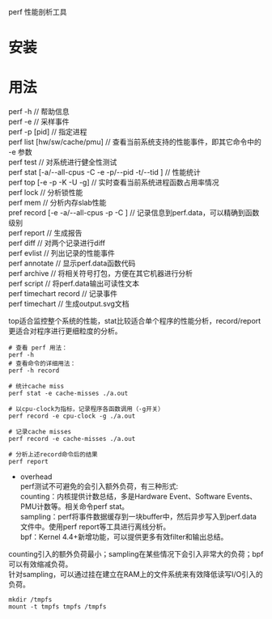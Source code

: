 perf 性能剖析工具

# 安装

# 用法   
perf -h                                         // 帮助信息  
perf -e                                         // 采样事件  
perf -p [pid]                                   // 指定进程  
perf list [hw/sw/cache/pmu]                     // 查看当前系统支持的性能事件，即其它命令中的 -e 参数  
perf test                                       // 对系统进行健全性测试  
perf stat [-a/--all-cpus -C <cpu> -e <event> -p/--pid <pid> -t/--tid <tid>]     // 性能统计  
perf top [-e <event> -p <pid> -K -U -g]         // 实时查看当前系统进程函数占用率情况  
perf lock                                       // 分析锁性能  
perf mem                                        // 分析内存slab性能  
pref record [-e <event> -a/--all-cpus -p <pid> -C <cpu>]    // 记录信息到perf.data，可以精确到函数级别  
perf report                                     // 生成报告  
perf diff                                       // 对两个记录进行diff  
perf evlist                                     // 列出记录的性能事件  
perf annotate                                   // 显示perf.data函数代码  
perf archive                                    // 将相关符号打包，方便在其它机器进行分析  
perf script                                     // 将perf.data输出可读性文本  
perf timechart record                           // 记录事件  
perf timechart                                  // 生成output.svg文档  
    
top适合监控整个系统的性能，stat比较适合单个程序的性能分析，record/report更适合对程序进行更细粒度的分析。  
```shell
# 查看 perf 用法：  
perf -h
# 查看命令的详细用法：  
perf -h record

# 统计cache miss
perf stat -e cache-misses ./a.out

# 以cpu-clock为指标，记录程序各函数调用（-g开关）
perf record -e cpu-clock -g ./a.out

# 记录cache misses
perf record -e cache-misses ./a.out

# 分析上述record命令后的结果
perf report
```

* overhead  
perf测试不可避免的会引入额外负荷，有三种形式:  
counting：内核提供计数总结，多是Hardware Event、Software Events、PMU计数等。相关命令perf stat。  
sampling：perf将事件数据缓存到一块buffer中，然后异步写入到perf.data文件中。使用perf report等工具进行离线分析。  
bpf：Kernel 4.4+新增功能，可以提供更多有效filter和输出总结。  

counting引入的额外负荷最小；sampling在某些情况下会引入非常大的负荷；bpf可以有效缩减负荷。  
针对sampling，可以通过挂在建立在RAM上的文件系统来有效降低读写I/O引入的负荷。  
```shell
mkdir /tmpfs
mount -t tmpfs tmpfs /tmpfs
```
